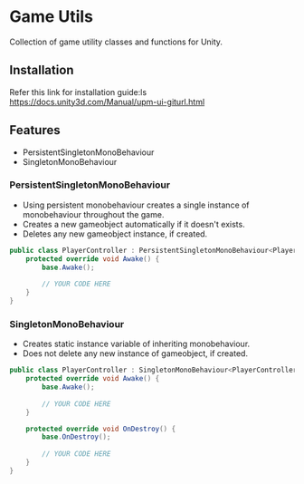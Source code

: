 # Game Utils
Collection of game utility classes and functions for Unity.

## Installation
Refer this link for installation guide:ls
https://docs.unity3d.com/Manual/upm-ui-giturl.html

## Features
* PersistentSingletonMonoBehaviour
* SingletonMonoBehaviour

### PersistentSingletonMonoBehaviour
* Using persistent monobehaviour creates a single instance of monobehaviour throughout the game.
* Creates a new gameobject automatically if it doesn't exists.
* Deletes any new gameobject instance, if created.
```csharp
public class PlayerController : PersistentSingletonMonoBehaviour<PlayerController> {
    protected override void Awake() {
        base.Awake(); 
        
        // YOUR CODE HERE
    }
}
```

### SingletonMonoBehaviour
* Creates static instance variable of inheriting monobehaviour.
* Does not delete any new instance of gameobject, if created.
```csharp
public class PlayerController : SingletonMonoBehaviour<PlayerController> {
    protected override void Awake() {
        base.Awake();
        
        // YOUR CODE HERE
    }

    protected override void OnDestroy() {
        base.OnDestroy();
        
        // YOUR CODE HERE
    }
}
```


